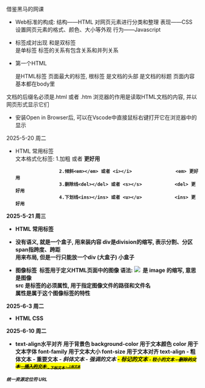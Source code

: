 借鉴黑马的网课
- Web标准的构成: 结构——HTML        对网页元素进行分类和整理
                表现——CSS         设置网页元素的格式、颜色、大小等外观
                行为——Javascript  

- 标签成对出现   <html>和</html>是双标签
                <br/> 是单标签
  标签的关系有包含关系和并列关系

- 第一个HTML 
  <html> </html>   是HTML标签    页面最大的标签, 根标签
  <head> </head>   是文档的头部  
  <title> </title> 是文档的标题
  <body> </body>   页面内容基本都在body里
 文档的后缀名必须是.html 或者 .htm   浏览器的作用是读取HTML文档的内容, 并以网页形式显示它们

- 安装Open in Browser后, 可以在Vscode中直接鼠标右键打开它在浏览器中的显示

2025-5-20 周二
- HTML 常用标签  
       文本格式化标签: 1.加粗<strong></strong> 或者 <b> </b>       <strong> 更好用
  
                      2.倾斜<em></em> 或者 <i></i>                <em> 更好用
                      3.删除线<del></del> 或者 <s></s>            <del> 更好用
                      4.下划线<ins></ins> 或者 <u></u>            <ins> 更好用

2025-5-21 周三
- HTML 常用标签
* <div> <span> 没有语义, 就是一个盒子, 用来装内容        div是division的缩写, 表示分割、分区      span指跨度、跨距
  <div> 用来布局, 但是一行只能放一个div (大盒子)
  <span> 小盒子

* 图像标签
  <img> 标签用于定义HTML页面中的图像   语法: <img src="图像URL" />     <img> 是 image 的缩写, 意思是图像        
  src 是<img>标签的必须属性, 用于指定图像文件的路径和文件名  
  属性是属于这个图像标签的特性

2025-6-3 周二
- HTML  CSS

2025-6-10 周二
- text-align水平对齐
  用于背景色 background-color
  用于文本颜色 color
  用于文本字体 font-family
  用于文本大小 font-size
  用于文本对齐 text-align
  <b>- 粗体文本
  <strong>- 重要文本
  <i>- 斜体文本
  <em>- 强调的文本
  <mark>- 标记的文本
  <small>- 较小的文本
  <del>- 删除的文本
  <ins>- 插入的文本
  <sub>- 下标文本
  <sup>- 上标文本

统一资源定位符 URL

